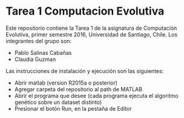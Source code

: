 # Tarea 1 Computacion Evolutiva
Este repositorio contiene la Tarea 1 de la asignatura de Computación Evolutiva, primer semestre 2016, Universidad de Santiago, Chile.
Los integrantes del grupo son:
- Pablo Salinas Cabañas
- Claudia Guzman

Las instrucciones de instalación y ejecución son las siguientes:
- Abrir matlab (version R2015a o posterior)
- Agregar carpeta del repositorio al path de MATLAB
- Abrir el programa que desee (cada programa ejecuta el algoritmo genético sobre un dataset distinto)
- Presionar el botón Run, en la pestaña de Editor

